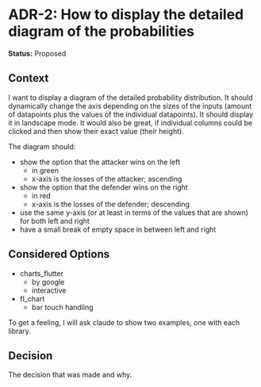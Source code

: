 # ADR-2: How to display the detailed diagram of the probabilities

**Status:** Proposed

## Context

I want to display a diagram of the detailed probability distribution. It should dynamically change the axis depending on
the sizes of the inputs (amount of datapoints plus the values of the individual datapoints). It should display it in
landscape mode. It would also be great, if individual columns could be clicked and then show their exact value (their
height). 

The diagram should:
* show the option that the attacker wins on the left
  * in green
  * x-axis is the losses of the attacker; ascending
* show the option that the defender wins on the right
  * in red
  * x-axis is the losses of the defender; descending
* use the same y-axis (or at least in terms of the values that are shown) for both left and right
* have a small break of empty space in between left and right

## Considered Options

* charts_flutter
  * by google
  * interactive
* fl_chart
  * bar touch handling

To get a feeling, I will ask claude to show two examples, one with each library.

## Decision

The decision that was made and why.

